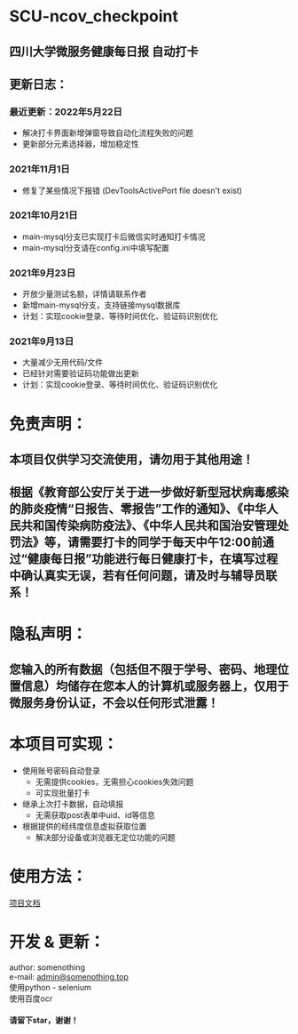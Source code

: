 SCU-ncov_checkpoint
====
四川大学微服务健康每日报 自动打卡
----

## 更新日志：
### 最近更新：2022年5月22日
* 解决打卡界面新增弹窗导致自动化流程失败的问题
* 更新部分元素选择器，增加稳定性

### 2021年11月1日
* 修复了某些情况下报错 (DevToolsActivePort file doesn't exist)

### 2021年10月21日
* main-mysql分支已实现打卡后微信实时通知打卡情况
* main-mysql分支请在config.ini中填写配置

### 2021年9月23日
* 开放少量测试名额，详情请联系作者
* 新增main-mysql分支，支持链接mysql数据库
* 计划：实现cookie登录、等待时间优化、验证码识别优化

### 2021年9月13日
* 大量减少无用代码/文件
* 已经针对需要验证码功能做出更新
* 计划：实现cookie登录、等待时间优化、验证码识别优化


# 免责声明：
## 本项目仅供学习交流使用，请勿用于其他用途！
## 根据《教育部公安厅关于进一步做好新型冠状病毒感染的肺炎疫情“日报告、零报告”工作的通知》、《中华人民共和国传染病防疫法》、《中华人民共和国治安管理处罚法》等，请需要打卡的同学于每天中午12:00前通过“健康每日报”功能进行每日健康打卡，在填写过程中确认真实无误，若有任何问题，请及时与辅导员联系！

# 隐私声明：
## 您输入的所有数据（包括但不限于学号、密码、地理位置信息）均储存在您本人的计算机或服务器上，仅用于微服务身份认证，不会以任何形式泄露！

# 本项目可实现：
* 使用账号密码自动登录
  * 无需提供cookies，无需担心cookies失效问题
  * 可实现批量打卡
* 继承上次打卡数据，自动填报
  * 无需获取post表单中uid、id等信息
* 根据提供的经纬度信息虚拟获取位置
  * 解决部分设备或浏览器无定位功能的问题
  
# 使用方法：
[项目文档](http://docs.somenothing.top/web/#/6/24)


# 开发 & 更新：
author: somenothing <br>
e-mail: admin@somenothing.top <br>
使用python - selenium <br>
使用百度ocr <br>
#### 请留下star，谢谢！
